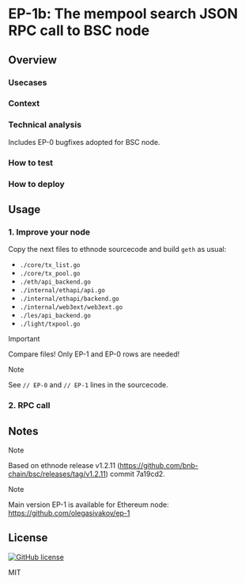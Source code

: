# EP-1b: The mempool search JSON RPC call to BSC node

## Overview

### Usecases

### Context

### Technical analysis
Includes EP-0 bugfixes adopted for BSC node.

### How to test

### How to deploy

## Usage

### 1. Improve your node

Copy the next files to ethnode sourcecode and build ```geth``` as usual:
- ```./core/tx_list.go```
- ```./core/tx_pool.go```
- ```./eth/api_backend.go```
- ```./internal/ethapi/api.go```
- ```./internal/ethapi/backend.go```
- ```./internal/web3ext/web3ext.go```
- ```./les/api_backend.go```
- ```./light/txpool.go```

> [!IMPORTANT]
> Compare files! Only EP-1 and EP-0 rows are needed!

> [!NOTE]
> See ```// EP-0``` and ```// EP-1``` lines in the sourcecode.

### 2. RPC call

## Notes

> [!NOTE]
> Based on ethnode release v1.2.11 (https://github.com/bnb-chain/bsc/releases/tag/v1.2.11) commit 7a19cd2.

> [!NOTE]
> Main version EP-1 is available for Ethereum node: https://github.com/olegasivakov/ep-1

## License

[![GitHub license](https://img.shields.io/badge/license-MIT-lightgrey.svg?maxAge=2592000)](https://raw.githubusercontent.com/apollostack/apollo-ios/master/LICENSE)

MIT
